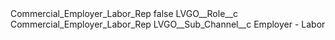 <?xml version="1.0" encoding="UTF-8"?>
<CustomMetadata xmlns="http://soap.sforce.com/2006/04/metadata" xmlns:xsi="http://www.w3.org/2001/XMLSchema-instance" xmlns:xsd="http://www.w3.org/2001/XMLSchema">
    <label>Commercial_Employer_Labor_Rep</label>
    <protected>false</protected>
    <values>
        <field>LVGO__Role__c</field>
        <value xsi:type="xsd:string">Commercial_Employer_Labor_Rep</value>
    </values>
    <values>
        <field>LVGO__Sub_Channel__c</field>
        <value xsi:type="xsd:string">Employer - Labor</value>
    </values>
</CustomMetadata>
